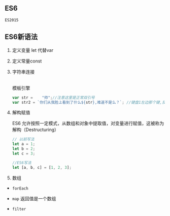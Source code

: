 ## ES6

```ES2015```

## ES6新语法

1. 定义变量 let 代替var

2. 定义常量const


3. 字符串连接

    <br>模板引擎

    ```javascript
    var str =    "帅";//注意这里是正常双引号
    var str2 = `你们从我脸上看到了什么${str},难道不是么？`; //键盘1左边那个键,反引号
    ```

4. 解构赋值

    ES6 允许按照一定模式，从数组和对象中提取值，对变量进行赋值，这被称为解构（Destructuring）

    ```javascript
    // 以前写法
    let a = 1;
    let b = 2;
    let c = 3;

    //ES6写法
    let [a, b, c] = [1, 2, 3];


    ```


5. 数组

* ```forEach```

* ```map``` 返回值是一个数组

* ```filter```